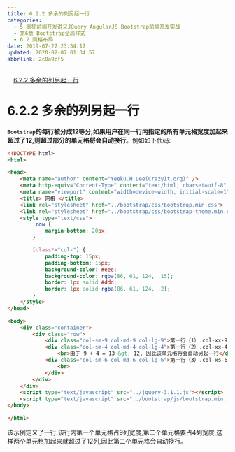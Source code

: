```yaml
---
title: 6.2.2 多余的列另起一行
categories: 
  - 5 疯狂前端开发讲义JQuery AngularJS Bootstrap前端开发实战
  - 第6章 Bootstrap全局样式
  - 6.2 网格布局
date: 2019-07-27 23:34:17
updated: 2020-02-07 01:34:57
abbrlink: 2c0a9cf5
---
```

<div id='my_toc'><a href="/JavaReadingNotes/2c0a9cf5/#6-2-2-多余的列另起一行" class="header_1">6.2.2 多余的列另起一行</a>&nbsp;<br></div>
<style>.header_1{margin-left: 1em;}.header_2{margin-left: 2em;}.header_3{margin-left: 3em;}.header_4{margin-left: 4em;}.header_5{margin-left: 5em;}.header_6{margin-left: 6em;}</style>
<!--more-->
<script>if (navigator.platform.search('arm')==-1){document.getElementById('my_toc').style.display = 'none';}var e,p = document.getElementsByTagName('p');while (p.length>0) {e = p[0];e.parentElement.removeChild(e);}</script>

<!--end-->
<!--SSTStart-->
# 6.2.2 多余的列另起一行 #
**`Bootstrap`的每行被分成12等分,如果用户在同一行内指定的所有单元格宽度加起来超过了12,则超过部分的单元格将会自动换行**。例如如下代码:
```html
<!DOCTYPE html>
<html>

<head>
    <meta name="author" content="Yeeku.H.Lee(CrazyIt.org)" />
    <meta http-equiv="Content-Type" content="text/html; charset=utf-8" />
    <meta name="viewport" content="width=device-width, initial-scale=1">
    <title> 网格 </title>
    <link rel="stylesheet" href="../bootstrap/css/bootstrap.min.css">
    <link rel="stylesheet" href="../bootstrap/css/bootstrap-theme.min.css">
    <style type="text/css">
        .row {
            margin-bottom: 20px;
        }

        [class*="col-"] {
            padding-top: 15px;
            padding-bottom: 15px;
            background-color: #eee;
            background-color: rgba(86, 61, 124, .15);
            border: 1px solid #ddd;
            border: 1px solid rgba(86, 61, 124, .2);
        }
    </style>
</head>

<body>
    <div class="container">
        <div class="row">
            <div class="col-sm-9 col-md-9 col-lg-9">第一行（1）.col-xx-9</div>
            <div class="col-sm-4 col-md-4 col-lg-4">第一行（2）.col-xx-4
                <br>由于 9 + 4 = 13 &gt; 12, 因此该单元格将会自动另起一行</div>
            <div class="col-sm-6 col-md-6 col-lg-6">第一行（3）.col-xs-6
                <br>
            </div>
        </div>
    </div>
    <script type="text/javascript" src="../jquery-3.1.1.js"></script>
    <script type="text/javascript" src="../bootstrap/js/bootstrap.min.js"></script>
</body>

</html>
```
该示例定义了一行,该行内第一个单元格占9列宽度,第二个单元格要占4列宽度,这样两个单元格加起来就超过了12列,因此第二个单元格会自动换行。

<!--SSTStop-->
